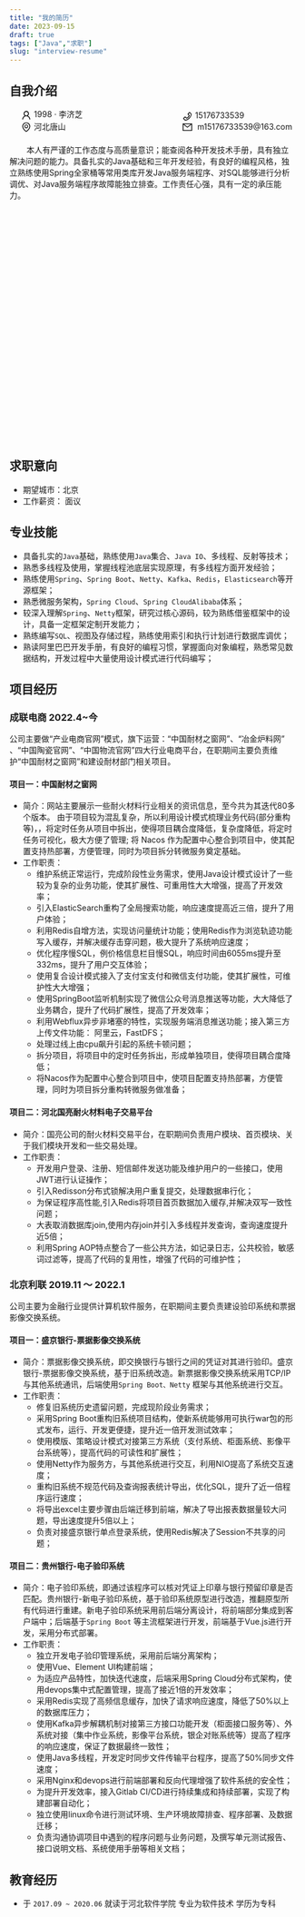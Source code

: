 ```yaml
---
title: "我的简历"
date: 2023-09-15
draft: true
tags: ["Java","求职"]
slug: "interview-resume"
---
```


## 自我介绍

<style type="text/css">
    body{
        min-width: 368px;
    }
    .introduce_myself {
        display: flex;
        display: -webkit-flex;
        display: inline-block;
        flex-flow: wrap;
        -webkit-flex-wrap: wrap;
        width: 100%;
        height: 15%;
    }
    .myself_left {
      display: inline-block;
      margin: 0 30% 0 4%;
    }
    .myself_right {
      display: inline-block;
      margin-left: 4%;
    }
    .myself {
    }
    .myself .myself_ico {
        display: inline-block;
        vertical-align: middle;
    }
    .myself_desc {
        margin-top: 20px;
    }
</style>

<!-- 自我介绍 -->
<div class="introduce_myself">
    <div class="myself_left">
        <div class="myself">
            <div class="myself_ico">
                <svg t="1614301014599" class="icon" viewBox="0 0 1024 1024" version="1.1" xmlns="http://www.w3.org/2000/svg" p-id="8063" width="19" height="19"><path d="M858.5 763.6c-18.9-44.8-46.1-85-80.6-119.5-34.5-34.5-74.7-61.6-119.5-80.6-0.4-0.2-0.8-0.3-1.2-0.5C719.5 518 760 444.7 760 362c0-137-111-248-248-248S264 225 264 362c0 82.7 40.5 156 102.8 201.1-0.4 0.2-0.8 0.3-1.2 0.5-44.8 18.9-85 46-119.5 80.6-34.5 34.5-61.6 74.7-80.6 119.5C146.9 807.5 137 854 136 901.8c-0.1 4.5 3.5 8.2 8 8.2h60c4.4 0 7.9-3.5 8-7.8 2-77.2 33-149.5 87.8-204.3 56.7-56.7 132-87.9 212.2-87.9s155.5 31.2 212.2 87.9C779 752.7 810 825 812 902.2c0.1 4.4 3.6 7.8 8 7.8h60c4.5 0 8.1-3.7 8-8.2-1-47.8-10.9-94.3-29.5-138.2zM512 534c-45.9 0-89.1-17.9-121.6-50.4S340 407.9 340 362c0-45.9 17.9-89.1 50.4-121.6S466.1 190 512 190s89.1 17.9 121.6 50.4S684 316.1 684 362c0 45.9-17.9 89.1-50.4 121.6S557.9 534 512 534z" p-id="8064"></path></svg>
            </div>
            1998 · 李济芝
        </div>
        <div class="myself">
             <div class="myself_ico">
                <svg t="1614306471232" class="icon" viewBox="0 0 1024 1024" version="1.1" xmlns="http://www.w3.org/2000/svg" p-id="8914" width="19" height="19"><path d="M854.6 289.1c-18.8-43.4-45.7-82.3-79.9-115.7-34.2-33.4-73.9-59.5-118.2-77.8C610.7 76.6 562.1 67 512 67c-50.1 0-98.7 9.6-144.5 28.5-44.3 18.3-84 44.5-118.2 77.8-34.2 33.4-61.1 72.4-79.9 115.7-19.5 45-29.4 92.8-29.4 142 0 70.6 16.9 140.9 50.1 208.7 26.7 54.5 64 107.6 111 158.1 80.3 86.2 164.5 138.9 188.4 153 6.9 4.1 14.7 6.1 22.4 6.1 7.8 0 15.5-2 22.4-6.1 23.9-14.1 108.1-66.8 188.4-153 47-50.4 84.3-103.6 111-158.1C867.1 572 884 501.8 884 431.1c0-49.2-9.9-97-29.4-142zM512 880.2c-65.9-41.9-300-207.8-300-449.1 0-77.9 31.1-151.1 87.6-206.3C356.3 169.5 431.7 139 512 139s155.7 30.5 212.4 85.9C780.9 280 812 353.2 812 431.1c0 241.3-234.1 407.2-300 449.1z" p-id="8915"></path><path d="M512 263c-97.2 0-176 78.8-176 176s78.8 176 176 176 176-78.8 176-176-78.8-176-176-176z m79.2 255.2C570 539.3 541.9 551 512 551c-29.9 0-58-11.7-79.2-32.8C411.7 497 400 468.9 400 439c0-29.9 11.7-58 32.8-79.2C454 338.6 482.1 327 512 327c29.9 0 58 11.6 79.2 32.8C612.4 381 624 409.1 624 439c0 29.9-11.6 58-32.8 79.2z" p-id="8916"></path></svg>
             </div>
             河北唐山
        </div>
    </div>
    <div class="myself_right">
        <div class="myself">
            <div class="myself_ico">
                <svg t="1614301066822" class="icon" viewBox="0 0 1024 1024" version="1.1" xmlns="http://www.w3.org/2000/svg" p-id="8244" width="19" height="19"><path d="M877.1 238.7L770.6 132.3c-13-13-30.4-20.3-48.8-20.3s-35.8 7.2-48.8 20.3L558.3 246.8c-13 13-20.3 30.5-20.3 48.9 0 18.5 7.2 35.8 20.3 48.9l89.6 89.7c-20.6 47.8-49.6 90.6-86.4 127.3-36.7 36.9-79.6 66-127.2 86.6l-89.6-89.7c-13-13-30.4-20.3-48.8-20.3-18.5 0-35.8 7.2-48.8 20.3L132.3 673c-13 13-20.3 30.5-20.3 48.9 0 18.5 7.2 35.8 20.3 48.9l106.4 106.4c22.2 22.2 52.8 34.9 84.2 34.9 6.5 0 12.8-0.5 19.2-1.6 132.4-21.8 263.8-92.3 369.9-198.3C818 606 888.4 474.6 910.4 342.1c6.3-37.6-6.3-76.3-33.3-103.4z m-37.6 91.5c-19.5 117.9-82.9 235.5-178.4 331s-213 158.9-330.9 178.4c-14.8 2.5-30-2.5-40.8-13.2L184.9 721.9 295.7 611l119.8 120 0.9 0.9 21.6-8C570.7 675 674.9 570.8 723.7 438.1l8-21.6-120.8-120.7 110.8-110.9 104.5 104.5c10.8 10.8 15.8 26 13.3 40.8z" p-id="8245"></path></svg>
            </div>
            15176733539
        </div>
        <div class="myself">
             <div class="myself_ico">
                  <svg t="1614303630076" class="icon" viewBox="0 0 1024 1024" version="1.1" xmlns="http://www.w3.org/2000/svg" p-id="8467" width="19" height="19"><path d="M928 160H96c-17.7 0-32 14.3-32 32v640c0 17.7 14.3 32 32 32h832c17.7 0 32-14.3 32-32V192c0-17.7-14.3-32-32-32z m-40 110.8V792H136V270.8l-27.6-21.5 39.3-50.5 42.8 33.3h643.1l42.8-33.3 39.3 50.5-27.7 21.5z" p-id="8468"></path><path d="M833.6 232L512 482 190.4 232l-42.8-33.3-39.3 50.5 27.6 21.5 341.6 265.6c20.2 15.7 48.5 15.7 68.7 0L888 270.8l27.6-21.5-39.3-50.5-42.7 33.2z" p-id="8469"></path></svg>
             </div>
             &nbsp;m15176733539@163.com
         </div>
    </div>
    <div class="myself_desc">
        <p style="text-indent: 30px">
            本人有严谨的工作态度与高质量意识；能查阅各种开发技术手册，具有独立解决问题的能力。具备扎实的Java基础和三年开发经验，有良好的编程风格，独立熟练使用Spring全家桶等常用类库开发Java服务端程序、对SQL能够进行分析调优、对Java服务端程序故障能独立排查。工作责任心强，具有一定的承压能力。
        </p>
    </div>
</div>

## 求职意向

- 期望城市：北京
- 工作薪资： 面议

## 专业技能

- 具备扎实的`Java`基础，熟练使用`Java`集合、`Java IO`、多线程、反射等技术；
- 熟悉多线程及使用，掌握线程池底层实现原理，有多线程方面开发经验；
- 熟练使用`Spring`、`Spring Boot`、`Netty`、`Kafka`、`Redis`，`Elasticsearch`等开源框架；
- 熟悉微服务架构，`Spring Cloud`、`Spring CloudAlibaba`体系；
- 较深入理解`Spring`、`Netty`框架，研究过核心源码，较为熟练借鉴框架中的设计，具备一定框架定制开发能力；
- 熟练编写`SQL`、视图及存储过程，熟练使用索引和执行计划进行数据库调优；
- 熟读阿里巴巴开发手册，有良好的编程习惯，掌握面向对象编程，熟悉常见数据结构，开发过程中大量使用设计模式进行代码编写；


## 项目经历

### 成联电商 2022.4~今

公司主要做“产业电商官网”模式，旗下运营：“中国耐材之窗网”、“冶金炉料网” 、“中国陶瓷官网”、“中国物流官网”四大行业电商平台，在职期间主要负责维护“中国耐材之窗网”和建设耐材部门相关项目。

#### 项目一：中国耐材之窗网

- 简介：网站主要展示一些耐火材料行业相关的资讯信息，至今共为其迭代80多个版本。
  由于项目较为混乱复杂，所以利用设计模式梳理业务代码(部分重构等)，，将定时任务从项目中拆出，使得项目耦合度降低，复杂度降低，将定时任务可视化，极大方便了管理;
  将 Nacos  作为配置中心整合到项目中，使其配置支持热部署，方便管理，同时为项目拆分转微服务奠定基础。
- 工作职责：
  - 维护系统正常运行，完成阶段性业务需求，使用Java设计模式设计了一些较为复杂的业务功能，使其扩展性、可重用性大大增强，提高了开发效率；
  - 引入ElasticSearch重构了全局搜索功能，响应速度提高近三倍，提升了用户体验；
  - 利用Redis自增方法，实现访问量统计功能；使用Redis作为浏览轨迹功能写入缓存，并解决缓存击穿问题，极大提升了系统响应速度；
  - 优化程序慢SQL，例价格信息栏目慢SQL，响应时间由6055ms提升至332ms，提升了用户交互体验；
  - 使用复合设计模式接入了支付宝支付和微信支付功能，使其扩展性，可维护性大大增强；
  - 使用SpringBoot监听机制实现了微信公众号消息推送等功能，大大降低了业务耦合，提升了代码扩展性，提高了开发效率；
  - 利用Webflux异步非堵塞的特性，实现服务端消息推送功能；接入第三方上传文件功能： 阿里云，FastDFS；
  - 处理过线上由cpu飙升引起的系统卡顿问题；
  - 拆分项目，将项目中的定时任务拆出，形成单独项目，使得项目耦合度降低；
  - 将Nacos作为配置中心整合到项目中，使项目配置支持热部署，方便管理，同时为项目拆分重构转微服务做准备；

#### 项目二：河北国亮耐火材料电子交易平台

- 简介：国亮公司的耐火材料交易平台，在职期间负责用户模块、首页模块、关于我们模块开发和一些交易处理。
- 工作职责：
  - 开发用户登录、注册、短信邮件发送功能及维护用户的一些接口，使用JWT进行认证操作；
  - 引入Redisson分布式锁解决用户重复提交，处理数据串行化；
  - 为保证程序高性能,引入Redis将项目首页数据加入缓存,并解决双写一致性问题；
  - 大表取消数据库join,使用内存join并引入多线程并发查询，查询速度提升近5倍；
  - 利用Spring AOP特点整合了一些公共方法，如记录日志，公共校验，敏感词过滤等，提高了代码的复用性，增强了代码的可维护性；


### 北京利联 2019.11 ～ 2022.1

公司主要为金融行业提供计算机软件服务，在职期间主要负责建设验印系统和票据影像交换系统。

#### 项目一：盛京银行-票据影像交换系统

- 简介：票据影像交换系统，即交换银行与银行之间的凭证对其进行验印。盛京银行-票据影像交换系统，基于旧系统改造。新票据影像交换系统采用TCP/IP与其他系统通讯，后端使用`Spring Boot、Netty`
  框架与其他系统进行交互。
- 工作职责：
  - 修复旧系统历史遗留问题，完成现阶段业务需求；
  - 采用Spring Boot重构旧系统项目结构，使新系统能够用可执行war包的形式发布，运行、开发更便捷，提升近一倍开发测试效率；
  - 使用模版、策略设计模式对接第三方系统（支付系统、柜面系统、影像平台系统等），提高代码的可读性和扩展性；
  - 使用Netty作为服务方，与其他系统进行交互，利用NIO提高了系统交互速度；
  - 重构旧系统不规范代码及查询报表统计导出，优化SQL，提升了近一倍程序运行速度；
  - 将导出excel主要步骤由后端迁移到前端，解决了导出报表数据量较大问题，导出速度提升5倍以上；
  - 负责对接盛京银行单点登录系统，使用Redis解决了Session不共享的问题；

#### 项目二：贵州银行-电子验印系统

- 简介：电子验印系统，即通过该程序可以核对凭证上印章与银行预留印章是否匹配。贵州银行-新电子验印系统，基于验印系统原型进行改造，推翻原型所有代码进行重建。新电子验印系统采用前后端分离设计，将前端部分集成到客户端中；后端基于`Spring Boot`
  等主流框架进行开发，前端基于Vue.js进行开发，采用分布式部署。
- 工作职责：
  - 独立开发电子验印管理系统，采用前后端分离架构；
  - 使用Vue、Element UI构建前端；
  - 为适应产品特性，加快迭代速度，后端采用Spring Cloud分布式架构，使用devops集中式配置管理，提高了接近1倍的开发效率；
  - 采用Redis实现了高频信息缓存，加快了请求响应速度，降低了50%以上的数据库压力；
  - 使用Kafka异步解耦机制对接第三方接口功能开发（柜面接口服务等）、外系统对接（集中作业系统，影像平台系统，银企对账系统等）提高了程序的响应速度，保证了数据最终一致性；
  - 使用Java多线程，开发定时同步文件传输平台程序，提高了50%同步文件速度；
  - 采用Nginx和devops进行前端部署和反向代理增强了软件系统的安全性；
  - 为提升开发效率，接入Gitlab CI/CD进行持续集成和持续部署，实现了构建部署自动化；
  - 独立使用linux命令进行测试环境、生产环境故障排查、程序部署、及数据迁移；
  - 负责沟通协调项目中遇到的程序问题与业务问题，及撰写单元测试报告、接口说明文档、系统使用手册等相关文档；


## 教育经历

- 于 `2017.09 ~ 2020.06` 就读于河北软件学院 专业为软件技术 学历为专科
